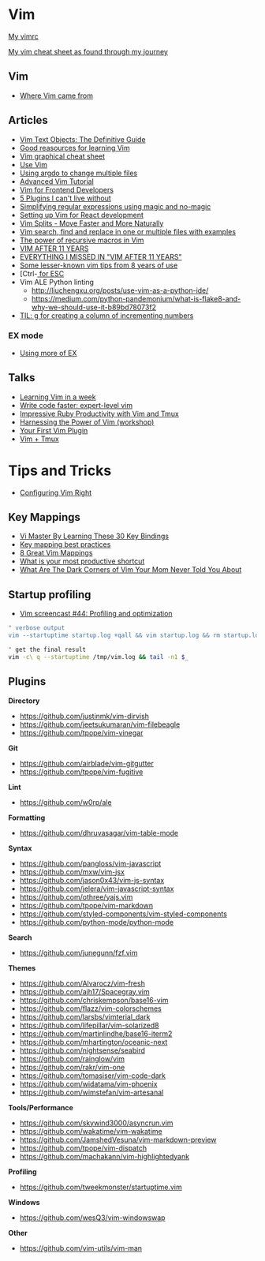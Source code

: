 # Vim

[My vimrc](https://github.com/billyxs/.vim/blob/master/vimrc)

[My vim cheat sheet as found through my journey](https://github.com/billyxs/notes.md/blob/master/vim/CHEAT_SHEET.md)

## Vim
- [Where Vim came from](https://twobithistory.org/2018/08/05/where-vim-came-from.html) 

## Articles

- [Vim Text Objects: The Definitive Guide](https://blog.carbonfive.com/2011/10/17/vim-text-objects-the-definitive-guide/)
- [Good reasources for learning Vim](https://www.quora.com/What-are-some-good-resources-for-learning-Vim)
- [Vim graphical cheat sheet](http://www.viemu.com/vi-vim-cheat-sheet.gif)
- [Use Vim](https://antjanus.com/blog/thoughts-and-opinions/use-vim/)
- [Using argdo to change multiple files](http://vimcasts.org/episodes/using-argdo-to-change-multiple-files/)
- [Advanced Vim Tutorial](http://tebrik.kampanya.org.tr/Linux/Books/advanced_vim_tutorial.pdf)
- [Vim for Frontend Developers](https://speakerdeck.com/csswizardry/vim-for-front-end-developers)
- [5 Plugins I can't live without](https://hackernoon.com/5-vim-plugins-i-cant-live-without-for-javascript-development-f7e98f98e8d5)
- [Simplifying regular expressions using magic and no-magic](http://vim.wikia.com/wiki/Simplifying_regular_expressions_using_magic_and_no-magic)
- [Setting up Vim for React development](https://drivy.engineering/setting-up-vim-for-react/)
- [Vim Splits - Move Faster and More Naturally](https://robots.thoughtbot.com/vim-splits-move-faster-and-more-naturally)
- [Vim search, find and replace in one or multiple files with examples](http://web-techno.net/vim-search/)
- [The power of recursive macros in Vim](https://jovicailic.org/2018/06/recursive-macros-in-vim/)
- [VIM AFTER 11 YEARS](https://statico.github.io/vim.html)
- [EVERYTHING I MISSED IN "VIM AFTER 11 YEARS"](https://statico.github.io/vim2.html)
- [Some lesser-known vim tips from 8 years of use](https://tomjwatson.com/blog/vim-tips/)
- [Ctrl-[ for ESC](https://www.reddit.com/r/vim/comments/94ao9t/mrw_i_discovered_you_can_use_ctrl_instead_of_esc/)
- Vim ALE Python linting
  - http://liuchengxu.org/posts/use-vim-as-a-python-ide/
  - https://medium.com/python-pandemonium/what-is-flake8-and-why-we-should-use-it-b89bd78073f2
- [TIL: g<C-a> for creating a column of incrementing numbers](https://www.reddit.com/r/vim/comments/a1lvb1/til_gca_for_creating_a_column_of_incrementing/)

### EX mode
- [Using more of EX](https://sanctum.geek.nz/arabesque/using-more-of-ex/) 


## Talks

- [Learning Vim in a week](https://www.youtube.com/watch?v=_NUO4JEtkDw)
- [Write code faster: expert-level vim](http://youtu.be/SkdrYWhh-8s)
- [Impressive Ruby Productivity with Vim and Tmux](http://youtu.be/9jzWDr24UHQ)
- [Harnessing the Power of Vim (workshop)](https://teamtreehouse.com/library/harnessing-the-power-of-vim)
- [Your First Vim Plugin](https://youtu.be/lwD8G1P52Sk)
- [Vim + Tmux](https://youtu.be/5r6yzFEXajQ)

# Tips and Tricks

- [Configuring Vim Right](http://items.sjbach.com/319/configuring-vim-right)


## Key Mappings

- [Vi Master By Learning These 30 Key Bindings](https://www.howtogeek.com/115051/become-a-vi-master-by-learning-these-30-key-bindings/)
- [Key mapping best practices](https://vi.stackexchange.com/questions/6916/key-mapping-best-practices)
- [8 Great Vim Mappings](https://hashrocket.com/blog/posts/8-great-vim-mappings)
- [What is your most productive shortcut](https://stackoverflow.com/questions/1218390/what-is-your-most-productive-shortcut-with-vim)
- [What Are The Dark Corners of Vim Your Mom Never Told You About](https://stackoverflow.com/questions/726894/what-are-the-dark-corners-of-vim-your-mom-never-told-you-about)


## Startup profiling

- [Vim screencast #44: Profiling and optimization](https://www.youtube.com/watch?v=wQ9uB8I0cCg)

```bash
" verbose output
vim --startuptime startup.log +qall && vim startup.log && rm startup.log

" get the final result
vim -c\ q --startuptime /tmp/vim.log && tail -n1 $_
```

## Plugins

**Directory**

- https://github.com/justinmk/vim-dirvish
- https://github.com/jeetsukumaran/vim-filebeagle
- https://github.com/tpope/vim-vinegar


**Git**

- https://github.com/airblade/vim-gitgutter
- https://github.com/tpope/vim-fugitive


**Lint**

- https://github.com/w0rp/ale

**Formatting**

- https://github.com/dhruvasagar/vim-table-mode


**Syntax**

- https://github.com/pangloss/vim-javascript
- https://github.com/mxw/vim-jsx
- https://github.com/jason0x43/vim-js-syntax
- https://github.com/jelera/vim-javascript-syntax
- https://github.com/othree/yajs.vim
- https://github.com/tpope/vim-markdown
- https://github.com/styled-components/vim-styled-components
- https://github.com/python-mode/python-mode


**Search**

- https://github.com/junegunn/fzf.vim


**Themes**

- https://github.com/Alvarocz/vim-fresh
- https://github.com/ajh17/Spacegray.vim
- https://github.com/chriskempson/base16-vim
- https://github.com/flazz/vim-colorschemes
- https://github.com/larsbs/vimterial_dark
- https://github.com/lifepillar/vim-solarized8
- https://github.com/martinlindhe/base16-iterm2
- https://github.com/mhartington/oceanic-next
- https://github.com/nightsense/seabird
- https://github.com/rainglow/vim
- https://github.com/rakr/vim-one
- https://github.com/tomasiser/vim-code-dark
- https://github.com/widatama/vim-phoenix
- https://github.com/wimstefan/vim-artesanal


**Tools/Performance**

- https://github.com/skywind3000/asyncrun.vim
- https://github.com/wakatime/vim-wakatime
- https://github.com/JamshedVesuna/vim-markdown-preview
- https://github.com/tpope/vim-dispatch
- https://github.com/machakann/vim-highlightedyank


**Profiling**

- https://github.com/tweekmonster/startuptime.vim


**Windows**

- https://github.com/wesQ3/vim-windowswap

**Other**

- https://github.com/vim-utils/vim-man
